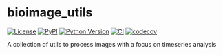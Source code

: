 # bioimage_utils

[![License](https://img.shields.io/pypi/l/bioimage_utils.svg?color=green)](https://github.com/bgraedel/bioimage_utils/raw/main/LICENSE)
[![PyPI](https://img.shields.io/pypi/v/bioimage_utils.svg?color=green)](https://pypi.org/project/bioimage_utils)
[![Python Version](https://img.shields.io/pypi/pyversions/bioimage_utils.svg?color=green)](https://python.org)
[![CI](https://github.com/bgraedel/bioimage_utils/actions/workflows/ci.yml/badge.svg)](https://github.com/bgraedel/bioimage_utils/actions/workflows/ci.yml)
[![codecov](https://codecov.io/gh/bgraedel/bioimage_utils/branch/main/graph/badge.svg)](https://codecov.io/gh/bgraedel/bioimage_utils)

A collection of utils to process images with a focus on timeseries analysis
